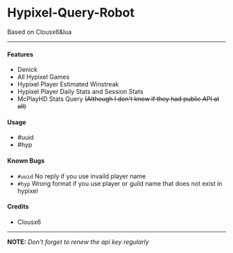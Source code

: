 # Hypixel-Query-Robot
Based on Clousx6&amp;lua

------------

#### Features
* Denick
* All Hypixel Games
* Hypixel Player Estimated Winstreak
* Hypixel Player Daily Stats and Session Stats
* McPlayHD Stats Query ~~(Although I don't know if they had public API at all)~~

#### Usage
* #uuid
* #hyp

#### Known Bugs
* `#uuid` No reply if you use invaild player name
* `#hyp` Wrong format if you use player or guild name that does not exist in hypixel

#### Credits
* Clousx6

------------

**NOTE:**
*Don't forget to renew the api key regularly*

